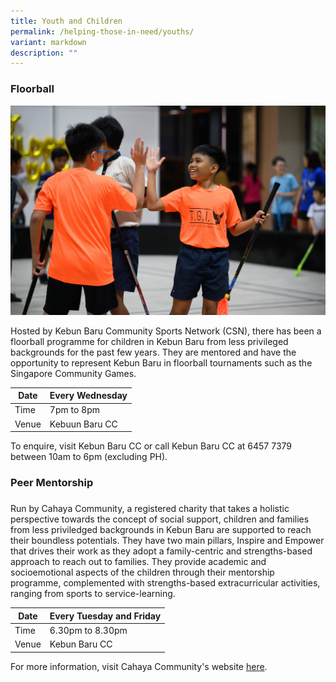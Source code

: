 ```yaml
---
title: Youth and Children
permalink: /helping-those-in-need/youths/
variant: markdown
description: ""
---
```

### **Floorball** 
![](/images/Floorball_Photo.jpg)

Hosted by Kebun Baru Community Sports Network (CSN), there has been a floorball programme for children in Kebun Baru from less privileged backgrounds for the past few years. They are mentored and have the opportunity to represent Kebun Baru in floorball tournaments such as the Singapore Community Games. 
 
| Date     | Every Wednesday     |
| -------- | -------- | 
| Time     | 7pm to 8pm     |
| Venue     | Kebuun Baru CC      |

To enquire, visit Kebun Baru CC or call Kebun Baru CC at 6457 7379 between 10am to 6pm (excluding PH). 

### **Peer Mentorship**
### 

Run by Cahaya Community, a registered charity that takes a holistic perspective towards the concept of social support, children and families from less priviledged backgrounds in Kebun Baru are supported to reach their boundless potentials. They have two main pillars, Inspire and Empower that drives their work as they adopt a family-centric and strengths-based approach to reach out to families. They provide academic and socioemotional aspects of the children through their mentorship programme, complemented with strengths-based extracurricular activities, ranging from sports to service-learning. 

| Date     | Every Tuesday and Friday     |
| -------- | -------- | 
| Time     | 6.30pm to 8.30pm     |
| Venue     | Kebun Baru CC      |

For more information, visit Cahaya Community's website [here](https://www.cahayacommunity.sg/). 